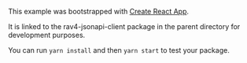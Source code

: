 This example was bootstrapped with [Create React App](https://github.com/facebook/create-react-app).

It is linked to the rav4-jsonapi-client package in the parent directory for development purposes.

You can run `yarn install` and then `yarn start` to test your package.
